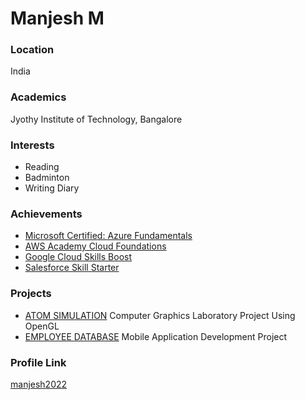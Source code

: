 # Manjesh M

### Location

India

### Academics

Jyothy Institute of Technology, Bangalore 

### Interests

- Reading
- Badminton
- Writing Diary

### Achievements 

- [Microsoft Certified: Azure Fundamentals](https://www.credly.com/badges/cdd880a5-01fc-4b2d-84c1-8efbdfb379a4/public_url)
- [AWS Academy Cloud Foundations](https://www.credly.com/badges/dd06f921-24c5-4a54-a22b-4287bad83d15/linked_in_profile)
- [Google Cloud Skills Boost](https://www.cloudskillsboost.google/public_profiles/3c92752a-823b-4677-9668-999c41b28042)
- [Salesforce Skill Starter](https://trailblazer.me/id/manjeshm)

### Projects

- [ATOM SIMULATION](https://github.com/manjesh2022/CGL-Project) Computer Graphics Laboratory Project Using OpenGL
- [EMPLOYEE DATABASE](https://github.com/manjesh2022/MAD-Project) Mobile Application Development Project

### Profile Link

[manjesh2022](https://github.com/manjesh2022)
